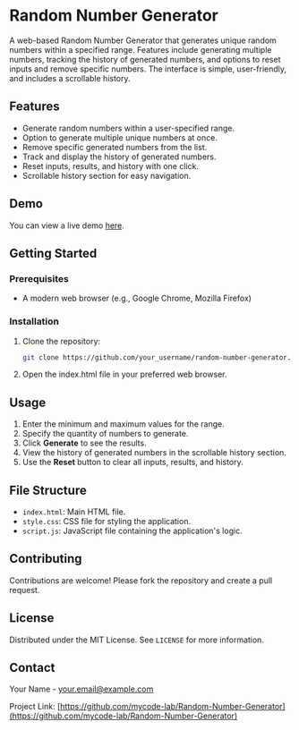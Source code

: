 # Random Number Generator

A web-based Random Number Generator that generates unique random numbers within a specified range. Features include generating multiple numbers, tracking the history of generated numbers, and options to reset inputs and remove specific numbers. The interface is simple, user-friendly, and includes a scrollable history.

## Features

- Generate random numbers within a user-specified range.
- Option to generate multiple unique numbers at once.
- Remove specific generated numbers from the list.
- Track and display the history of generated numbers.
- Reset inputs, results, and history with one click.
- Scrollable history section for easy navigation.

## Demo

You can view a live demo [here](https://number-generator.random.project.mycodelab.dedyn.io).

## Getting Started

### Prerequisites

- A modern web browser (e.g., Google Chrome, Mozilla Firefox)

### Installation

1. Clone the repository:
   ```sh
   git clone https://github.com/your_username/random-number-generator.git```
2. Open the index.html file in your preferred web browser.
## Usage

1. Enter the minimum and maximum values for the range.
2. Specify the quantity of numbers to generate.
3. Click **Generate** to see the results.
4. View the history of generated numbers in the scrollable history section.
5. Use the **Reset** button to clear all inputs, results, and history.

## File Structure

- `index.html`: Main HTML file.
- `style.css`: CSS file for styling the application.
- `script.js`: JavaScript file containing the application's logic.

## Contributing

Contributions are welcome! Please fork the repository and create a pull request.

## License

Distributed under the MIT License. See `LICENSE` for more information.

## Contact

Your Name - your.email@example.com

Project Link: [https://github.com/mycode-lab/Random-Number-Generator](https://github.com/mycode-lab/Random-Number-Generator)
